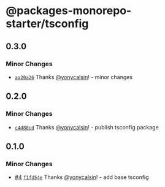 # @packages-monorepo-starter/tsconfig

## 0.3.0

### Minor Changes

- [`aa20a26`](https://github.com/yonycalsin/packages-monorepo-starter/commit/aa20a269a250e6453097892775c1dd780892939e) Thanks [@yonycalsin](https://github.com/yonycalsin)! - minor changes

## 0.2.0

### Minor Changes

- [`c4d88cd`](https://github.com/yonycalsin/packages-monorepo-starter/commit/c4d88cd66a01781544f8a9fd7fd46d7095a9de79) Thanks [@yonycalsin](https://github.com/yonycalsin)! - publish tsconfig package

## 0.1.0

### Minor Changes

- [#4](https://github.com/yonycalsin/packages-monorepo-starter/pull/4) [`f1fd54e`](https://github.com/yonycalsin/packages-monorepo-starter/commit/f1fd54ef8064965f59558ccb4d00cb7d04f1846c) Thanks [@yonycalsin](https://github.com/yonycalsin)! - add base tsconfig
